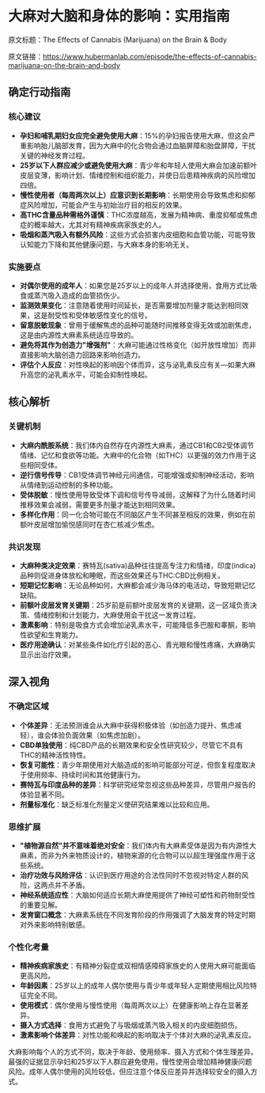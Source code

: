 # 大麻对大脑和身体的影响：实用指南

原文标题：The Effects of Cannabis (Marijuana) on the Brain & Body

原文链接：https://www.hubermanlab.com/episode/the-effects-of-cannabis-marijuana-on-the-brain-and-body

## 确定行动指南

### 核心建议
- **孕妇和哺乳期妇女应完全避免使用大麻**：15%的孕妇报告使用大麻，但这会严重影响胎儿脑部发育，因为大麻中的化合物会通过血脑屏障和胎盘屏障，干扰关键的神经发育过程。
- **25岁以下人群应减少或避免使用大麻**：青少年和年轻人使用大麻会加速前额叶皮层变薄，影响计划、情绪控制和组织能力，并使日后患精神疾病的风险增加四倍。
- **慢性使用者（每周两次以上）应意识到长期影响**：长期使用会导致焦虑和抑郁症风险增加，可能会产生与初始治疗目的相反的效果。
- **高THC含量品种需格外谨慎**：THC浓度越高，发展为精神病、重度抑郁或焦虑症的概率越大，尤其对有精神疾病家族史的人。
- **吸烟和蒸汽吸入有额外风险**：这些方式会损害内皮细胞和血管功能，可能导致认知能力下降和其他健康问题，与大麻本身的影响无关。

### 实施要点
- **对偶尔使用的成年人**：如果您是25岁以上的成年人并选择使用，食用方式比吸食或蒸汽吸入造成的血管损伤少。
- **监测效果变化**：注意随着使用时间延长，是否需要增加剂量才能达到相同效果，这是耐受性和受体敏感性变化的信号。
- **留意脱敏现象**：曾用于缓解焦虑的品种可能随时间推移变得无效或加剧焦虑，这是由内源性大麻素系统适应导致的。
- **避免将其作为创造力"增强剂"**：大麻可能通过性格变化（如开放性增加）而非直接影响大脑创造力回路来影响创造力。
- **评估个人反应**：对性唤起的影响因个体而异，这与泌乳素反应有关—如果大麻升高您的泌乳素水平，可能会抑制性唤起。

## 核心解析

### 关键机制
- **大麻内酰胺系统**：我们体内自然存在内源性大麻素，通过CB1和CB2受体调节情绪、记忆和食欲等功能。大麻中的化合物（如THC）以更强的效力作用于这些相同受体。
- **逆行信号传导**：CB1受体调节神经元间通信，可能增强或抑制神经活动，影响从情绪到运动控制的多种功能。
- **受体脱敏**：慢性使用导致受体下调和信号传导减弱，这解释了为什么随着时间推移效果会减弱，需要更多剂量才能达到相同效果。
- **多样化作用**：同一化合物可能在不同脑区产生不同甚至相反的效果，例如在前额叶皮层增加愉悦感同时在杏仁核减少焦虑。

### 共识发现
- **大麻种类决定效果**：赛特瓦(sativa)品种往往提高专注力和情绪，印度(indica)品种则促进身体放松和睡眠，而这些效果还与THC:CBD比例相关。
- **短期记忆影响**：无论品种如何，大麻都会减少海马体的电活动，导致短期记忆缺陷。
- **前额叶皮层发育关键期**：25岁前是前额叶皮层发育的关键期，这一区域负责决策、情绪控制和计划能力，大麻使用会干扰这一发育过程。
- **激素影响**：特别是吸食方式会增加泌乳素水平，可能降低多巴胺和睾酮，影响性欲望和生育能力。
- **医疗用途确认**：对某些条件如化疗引起的恶心、青光眼和慢性疼痛，大麻确实显示出治疗效果。

## 深入视角

### 不确定区域
- **个体差异**：无法预测谁会从大麻中获得积极体验（如创造力提升、焦虑减轻），谁会体验负面效果（如焦虑加剧）。
- **CBD单独使用**：纯CBD产品的长期效果和安全性研究较少，尽管它不具有THC的精神活性特性。
- **恢复可能性**：青少年期使用对大脑造成的影响可能部分可逆，但恢复程度取决于使用频率、持续时间和其他健康行为。
- **赛特瓦与印度品种的差异**：科学研究经常忽视这些品种差异，尽管用户报告的体验显著不同。
- **剂量标准化**：缺乏标准化剂量定义使研究结果难以比较和应用。

### 思维扩展
- **"植物源自然"并不意味着绝对安全**：我们体内有大麻素受体是因为有内源性大麻素，而非为外来物质设计的，植物来源的化合物可以以超生理强度作用于这些系统。
- **治疗功效与风险评估**：认识到医疗用途的合法性同时不忽视对特定人群的风险，这两点并不矛盾。
- **神经系统适应性**：大脑如何适应长期大麻使用提供了神经可塑性和药物耐受性的重要见解。
- **发育窗口概念**：大麻素系统在不同发育阶段的作用强调了大脑发育的特定时期对外来影响特别敏感。

### 个性化考量
- **精神疾病家族史**：有精神分裂症或双相情感障碍家族史的人使用大麻可能面临更高风险。
- **年龄因素**：25岁以上的成年人偶尔使用与青少年或年轻人定期使用相比风险特征完全不同。
- **使用模式**：偶尔使用与慢性使用（每周两次以上）在健康影响上存在显著差异。
- **摄入方式选择**：食用方式避免了与吸烟或蒸汽吸入相关的内皮细胞损伤。
- **激素影响个体差异**：对性功能和唤起的影响取决于个体对大麻的泌乳素反应。

大麻影响每个人的方式不同，取决于年龄、使用频率、摄入方式和个体生理差异。最强的证据显示孕妇和25岁以下人群应避免使用，慢性使用会增加精神健康问题风险。成年人偶尔使用的风险较低，但应注意个体反应差异并选择较安全的摄入方式。
